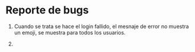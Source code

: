 # Reporte de bugs

1. Cuando se trata se hace el login fallido, el mesnaje de error no muestra un emoji, se muestra para todos los usuarios.

2. 